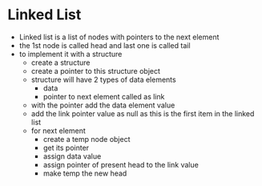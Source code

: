 # Linked List

- Linked list is a list of nodes with pointers to the next element
- the 1st node is called head and last one is called tail
- to implement it with a structure 
	- create a structure
	- create a pointer to this structure object
	- structure will have 2 types of data elements
		- data
		- pointer to next element called as link
	- with the pointer add the data element value
	- add the link pointer value as null as this is the first item in the linked list
	- for next element
		- create a temp node object
		- get its pointer
		- assign data value
		- assign pointer of present head to the link value
		- make temp the new head